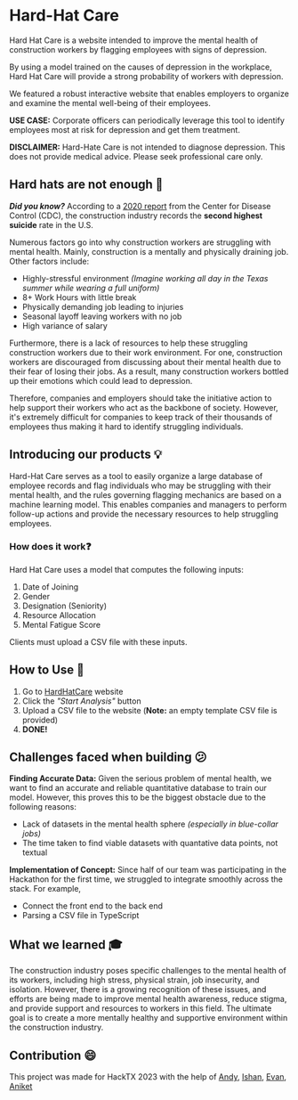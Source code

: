 # Hard-Hat Care


Hard Hat Care is a website intended to improve the mental health of construction workers by flagging employees with signs of depression.

By using a model trained on the causes of depression in the workplace, Hard Hat Care will provide a strong probability of workers with depression.

We featured a robust interactive website that enables employers to organize and examine the mental well-being of their employees.

**USE CASE:** Corporate officers can periodically leverage this tool to identify employees most at risk for depression and get them treatment.  


**DISCLAIMER:** Hard-Hate Care is not intended to diagnose depression. This does not provide medical advice. Please seek professional care only.


## Hard hats are not enough :triangular_flag_on_post:


***Did you know?*** According to a [2020 report](https://www.cdc.gov/mmwr/volumes/69/wr/mm6903a1.htm) from the Center for Disease Control (CDC), the construction industry records the **second highest suicide** rate in the U.S.

Numerous factors go into why construction workers are struggling with mental health. Mainly, construction is a mentally and physically draining job.
Other factors include:
* Highly-stressful environment *(Imagine working all day in the Texas summer while wearing a full uniform)* 
* 8+ Work Hours with little break 
* Physically demanding job leading to injuries 
* Seasonal layoff leaving workers with no job
* High variance of salary 

Furthermore, there is a lack of resources to help these struggling construction workers due to their work environment. For one, construction workers are discouraged from discussing about their mental health due to their fear of losing their jobs. As a result, many construction workers bottled up their emotions which could lead to depression.

Therefore, companies and employers should take the initiative action to help support their workers who act as the backbone of society. However, it's extremely difficult for companies to keep track of their thousands of employees thus making it hard to identify struggling individuals.

## Introducing our products :bulb:

Hard-Hat Care serves as a tool to easily organize a large database of employee records and flag individuals who may be struggling with their mental health, and the rules governing flagging mechanics are based on a machine learning model. This enables companies and managers to perform follow-up actions and provide the necessary resources to help struggling employees.
    
 

### How does it work:question:

Hard Hat Care uses a model that computes the following inputs:
1. Date of Joining
2. Gender
3. Designation (Seniority)
4. Resource Allocation
5. Mental Fatigue Score


Clients must upload a CSV file with these inputs.

## How to Use :notebook:

1. Go to [HardHatCare]() website
2. Click the *"Start Analysis"* button
3. Upload a CSV file to the website (**Note:** an empty template CSV file is provided)
4. **DONE!**


## Challenges faced when building :confused:

**Finding Accurate Data:** Given the serious problem of mental health, we want to find an accurate and reliable quantitative database to train our model. However, this proves this to be the biggest obstacle due to the following reasons:
* Lack of datasets in the mental health sphere *(especially in blue-collar jobs)*
* The time taken to find viable datasets with quantative data points, not textual

**Implementation of Concept:** Since half of our team was participating in the Hackathon for the first time, we struggled to integrate smoothly across the stack. For example,
* Connect the front end to the back end
* Parsing a CSV file in TypeScript




## What we learned :mortar_board:

The construction industry poses specific challenges to the mental health of its workers, including high stress, physical strain, job insecurity, and isolation. However, there is a growing recognition of these issues, and efforts are being made to improve mental health awareness, reduce stigma, and provide support and resources to workers in this field. The ultimate goal is to create a more mentally healthy and supportive environment within the construction industry. 


## Contribution :smile:


This project was made for HackTX 2023 with the help of [Andy](), [Ishan](), [Evan](), [Aniket]()

